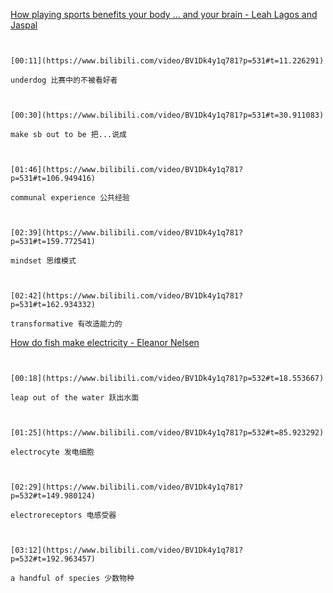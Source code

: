 [How playing sports benefits your body ... and your brain - Leah Lagos and Jaspal](https://www.bilibili.com/video/BV1Dk4y1q781?p=531)


```ad-note


[00:11](https://www.bilibili.com/video/BV1Dk4y1q781?p=531#t=11.226291)

underdog 比赛中的不被看好者

```

```ad-note


[00:30](https://www.bilibili.com/video/BV1Dk4y1q781?p=531#t=30.911083)

make sb out to be 把...说成

```

```ad-note


[01:46](https://www.bilibili.com/video/BV1Dk4y1q781?p=531#t=106.949416)

communal experience 公共经验

```

```ad-note


[02:39](https://www.bilibili.com/video/BV1Dk4y1q781?p=531#t=159.772541)

mindset 思维模式

```

```ad-note


[02:42](https://www.bilibili.com/video/BV1Dk4y1q781?p=531#t=162.934332)

transformative 有改造能力的

```

[How do fish make electricity - Eleanor Nelsen](https://www.bilibili.com/video/BV1Dk4y1q781?p=532)


```ad-note


[00:18](https://www.bilibili.com/video/BV1Dk4y1q781?p=532#t=18.553667)

leap out of the water 跃出水面

```

```ad-note


[01:25](https://www.bilibili.com/video/BV1Dk4y1q781?p=532#t=85.923292)

electrocyte 发电细胞

```

```ad-note


[02:29](https://www.bilibili.com/video/BV1Dk4y1q781?p=532#t=149.980124)

electroreceptors 电感受器

```

```ad-note


[03:12](https://www.bilibili.com/video/BV1Dk4y1q781?p=532#t=192.963457)

a handful of species 少数物种

```
